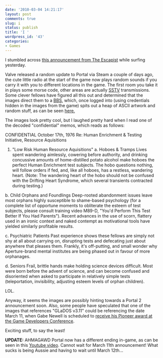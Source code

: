 ```yaml
---
date: '2010-03-04 14:21:17'
layout: post
comments: true
slug: i
status: publish
title: 'I '
wordpress_id: '43'
categories:
- Games
---
```


I stumbled across [this announcement from The Escapist](http://www.escapistmagazine.com/news/view/98776-Crazy-Valve-ARG-Teases-Portal-2-Update) while surfing yesterday.

Valve released a random update to Portal via Steam a couple of days ago, the cute little radio at the start of the game now plays random sounds if you carry it with you to different locations in the game. The first room you take it in plays some morse code, other areas are actually [SSTV](http://en.wikipedia.org/wiki/SSTV) transmissions. Some clever fellows have figured all this out and determined that the images direct them to a [BBS](http://en.wikipedia.org/wiki/Bulletin_board_system), which, once logged into (using credentials hidden in the images from the game) spits out a heap of ASCII artwork and random stuff, as can be seen [ here.](http://img341.imageshack.us/img341/6278/portalascii.png)

The images look pretty cool, but I laughed pretty hard when I read one of the decoded "confidential" memos, which reads as follows:



> 
CONFIDENTIAL
October 17th, 1976
Re: Human Enrichment & Testing Initiative, Resource Aquisitions

1. "Low Risk Human Resource Aquisitions"
a. Hoboes & Tramps
Lives spent wandering aimlessly, cowering before authority, and drinking concussive amounts of home-distilled potato alcohol make hoboes the perfect Human Enrichment test subjects. The hobo questions nothing, will follow orders if fed, and, like all hoboes, has a restless, wandering heart. (Note: The wandering heart of the hobo should not be confused with the Drifting Heart Syndrome, which several transients contracted during testing.)

b. Child Orphans and Foundlings
Deep-rooted abandonment issues leave most orphans highly susceptible to shame-based psychology (for a complete list of opportune moments to obliterate the esteem of test subjects, please consult training video M89-D, "You'd Perform This Test Better If You Had Parents"). Recent advances in the use of scorn, flattery used in an ironic context and naked contempt as motivational tools have yielded similarly profitable results.

c. Psychiatric Patients
Past experience shows these fellows are simply not shy at all about carrying on, disrupting tests and defecating just about anywhere that pleases them. Frankly, it's off-putting, and small wonder why Aperture-brand mental institutes are being phased out in favour of more orphanages.

d. Seniors
Frail, brittle hands make holding science devices difficult. Most were born before the advent of science, and can become confused and disoriented when asked to participate in relatively simple tests (teleportation, invisibility, adjusting esteem levels of orphan children).




LOL.

Anyway, it seems the images are possibly hinting towards a Portal 2 announcement soon. Also, some people have speculated that one of the images that references "GLaDOS v3.11" could be referencing the date March 11, when Gabe Newell is scheduled to [receive his Pioneer award at the Game Developers Conference](http://news.bigdownload.com/2010/01/15/valves-gabe-newell-to-receive-game-developers-choice-pioneer-aw/).

Exciting stuff, to say the least!

**UPDATE:** AHMAGAWD Portal now has a different ending in-game, as can be seen in this [Youtube video](http://www.youtube.com/watch?v=g7lgqS-yq88). Cannot wait for March 11th announcement! What sucks is being Aussie and having to wait until March 12th...
